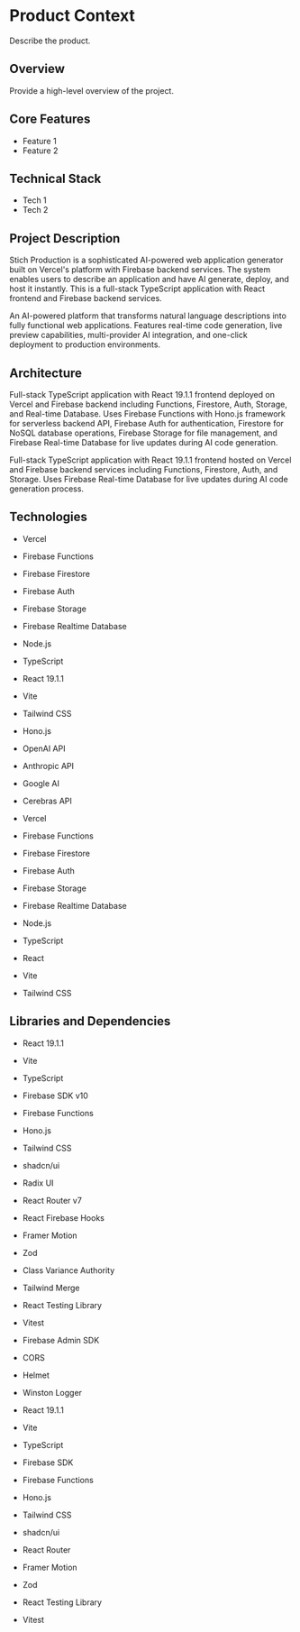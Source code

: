 # Product Context

Describe the product.

## Overview

Provide a high-level overview of the project.

## Core Features

- Feature 1
- Feature 2

## Technical Stack

- Tech 1
- Tech 2

## Project Description

Stich Production is a sophisticated AI-powered web application generator built on Vercel's platform with Firebase backend services. The system enables users to describe an application and have AI generate, deploy, and host it instantly. This is a full-stack TypeScript application with React frontend and Firebase backend services.



An AI-powered platform that transforms natural language descriptions into fully functional web applications. Features real-time code generation, live preview capabilities, multi-provider AI integration, and one-click deployment to production environments.



## Architecture

Full-stack TypeScript application with React 19.1.1 frontend deployed on Vercel and Firebase backend including Functions, Firestore, Auth, Storage, and Real-time Database. Uses Firebase Functions with Hono.js framework for serverless backend API, Firebase Auth for authentication, Firestore for NoSQL database operations, Firebase Storage for file management, and Firebase Real-time Database for live updates during AI code generation.



Full-stack TypeScript application with React 19.1.1 frontend hosted on Vercel and Firebase backend services including Functions, Firestore, Auth, and Storage. Uses Firebase Real-time Database for live updates during AI code generation process.



## Technologies

- Vercel
- Firebase Functions
- Firebase Firestore
- Firebase Auth
- Firebase Storage
- Firebase Realtime Database
- Node.js
- TypeScript
- React 19.1.1
- Vite
- Tailwind CSS
- Hono.js
- OpenAI API
- Anthropic API
- Google AI
- Cerebras API



- Vercel
- Firebase Functions
- Firebase Firestore
- Firebase Auth
- Firebase Storage
- Firebase Realtime Database
- Node.js
- TypeScript
- React
- Vite
- Tailwind CSS



## Libraries and Dependencies

- React 19.1.1
- Vite
- TypeScript
- Firebase SDK v10
- Firebase Functions
- Hono.js
- Tailwind CSS
- shadcn/ui
- Radix UI
- React Router v7
- React Firebase Hooks
- Framer Motion
- Zod
- Class Variance Authority
- Tailwind Merge
- React Testing Library
- Vitest
- Firebase Admin SDK
- CORS
- Helmet
- Winston Logger



- React 19.1.1
- Vite
- TypeScript
- Firebase SDK
- Firebase Functions
- Hono.js
- Tailwind CSS
- shadcn/ui
- React Router
- Framer Motion
- Zod
- React Testing Library
- Vitest

